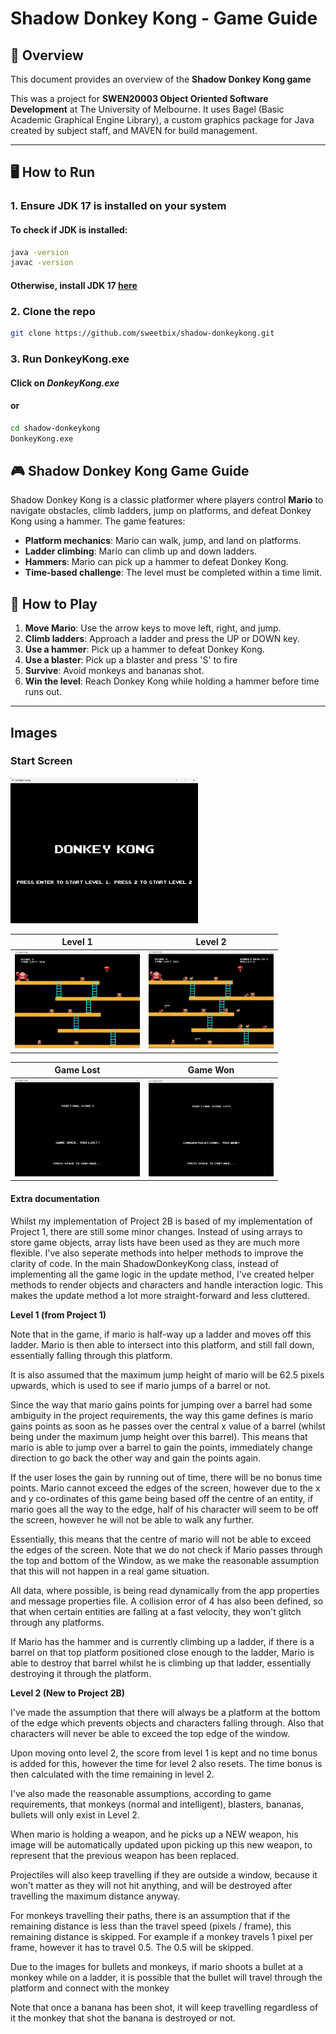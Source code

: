 # **Shadow Donkey Kong - Game Guide**

## **📌 Overview**
This document provides an overview of the **Shadow Donkey Kong game**

This was a project for **SWEN20003 Object Oriented Software Development** at The University of Melbourne. It uses Bagel (Basic Academic Graphical Engine Library), 
a custom graphics package for Java created by subject staff, and MAVEN for build management.

---

## **🖥️ How to Run**

### 1. Ensure **JDK 17** is installed on your system
#### To check if JDK is installed:
```bash
java -version
javac -version
```

#### Otherwise, install JDK 17 [here](https://adoptium.net/en-GB/temurin/releases/?version=17&os=any&arch=any)

### 2. Clone the repo
```bash
git clone https://github.com/sweetbix/shadow-donkeykong.git
```

### 3. Run DonkeyKong.exe

#### Click on *DonkeyKong.exe*
#### or
```bash
cd shadow-donkeykong
DonkeyKong.exe
```

## **🎮 Shadow Donkey Kong Game Guide**
Shadow Donkey Kong is a classic platformer where players control **Mario** to navigate obstacles, climb ladders, jump on platforms, and defeat Donkey Kong using a hammer. The game features:
- **Platform mechanics**: Mario can walk, jump, and land on platforms.
- **Ladder climbing**: Mario can climb up and down ladders.
- **Hammers**: Mario can pick up a hammer to defeat Donkey Kong.
- **Time-based challenge**: The level must be completed within a time limit.

## **🔹 How to Play**
1. **Move Mario**: Use the arrow keys to move left, right, and jump.
2. **Climb ladders**: Approach a ladder and press the UP or DOWN key.
3. **Use a hammer**: Pick up a hammer to defeat Donkey Kong.
4. **Use a blaster**: Pick up a blaster and press 'S' to fire
5. **Survive**: Avoid monkeys and bananas shot.
6. **Win the level**: Reach Donkey Kong while holding a hammer before time runs out.

---

## **Images**
### Start Screen
<img src="./demo/start.png" alt="Start Screen" width="300"/>

Level 1                   | Level 2
:-------------------------:|:-------------------------:
<img src="./demo/level1.png" alt="Level 1 Gameplay" width="200"/>  |  <img src="./demo/level2.png" alt="Level 2 Gameplay" width="200"/>



Game Lost                    | Game Won
:-------------------------:|:-------------------------:
<img src="./demo/loss.png" alt="Game Lost Screen" width="200"/>  |  <img src="./demo/win.png" alt="Game Won Screen" width="200"/>






#### **Extra documentation**
Whilst my implementation of Project 2B is based of my implementation of Project 1, there are still some minor changes.
Instead of using arrays to store game objects, array lists have been used as they are much more flexible. I've also
seperate methods into helper methods to improve the clarity of code. In the main ShadowDonkeyKong class, instead of 
implementing all the game logic in the update method, I've created helper methods to render objects and characters
and handle interaction logic. This makes the update method a lot more straight-forward and less cluttered.


**Level 1 (from Project 1)** 

Note that in the game, if mario is half-way up a ladder and moves off this ladder.
Mario is then able to intersect into this platform, and still fall down, essentially falling
through this platform.

It is also assumed that the maximum jump height of mario will be 62.5 pixels upwards, which
is used to see if mario jumps of a barrel or not.

Since the way that mario gains points for jumping over a barrel had some ambiguity in the project
requirements, the way this game defines is mario gains points as soon as he passes over the
central x value of a barrel (whilst being under the maximum jump height over this barrel).
This means that mario is able to jump over a barrel to gain the points, immediately change
direction to go back the other way and gain the points again.

If the user loses the gain by running out of time, there will be no bonus time points.
Mario cannot exceed the edges of the screen, however due to the x and y co-ordinates of this game
being based off the centre of an entity, if mario goes all the way to the edge, half of his character
will seem to be off the screen, however he will not be able to walk any further.

Essentially, this means that the centre of mario will not be able to exceed the edges of the screen.
Note that we do not check if Mario passes through the top and bottom of the Window, as we
make the reasonable assumption that this will not happen in a real game situation.

All data, where possible, is being read dynamically from the app properties and message properties file.
A collision error of 4 has also been defined, so that when certain entities are falling at a
fast velocity, they won't glitch through any platforms.

If Mario has the hammer and is currently climbing up a ladder, if there is a barrel on that top
platform positioned close enough to the ladder, Mario is able to destroy that barrel whilst
he is climbing up that ladder, essentially destroying it through the platform.

**Level 2 (New to Project 2B)**

I've made the assumption that there will always be a platform at the bottom of the edge which prevents 
objects and characters falling through. Also that characters will never be able to exceed the top edge
of the window.

Upon moving onto level 2, the score from level 1 is kept and no time bonus is added for this, however 
the time for level 2 also resets. The time bonus is then calculated with the time remaining in level 2.

I've also made the reasonable assumptions, according to game requirements, that monkeys (normal and 
intelligent), blasters, bananas, bullets will only exist in Level 2.

When mario is holding a weapon, and he picks up a NEW weapon, his image will be automatically updated
upon picking up this new weapon, to represent that the previous weapon has been replaced.

Projectiles will also keep travelling if they are outside a window, because it won't matter as they
will not hit anything, and will be destroyed after travelling the maximum distance anyway.

For monkeys travelling their paths, there is an assumption that if the remaining distance is less than the
travel speed (pixels / frame), this remaining distance is skipped.
For example if a monkey travels 1 pixel per frame, however it has to travel 0.5. The 0.5 will be skipped.

Due to the images for bullets and monkeys, if mario shoots a bullet at a monkey while on a ladder, it
is possible that the bullet will travel through the platform and connect with the monkey

Note that once a banana has been shot, it will keep travelling regardless of it the monkey that shot the banana
is destroyed or not. 